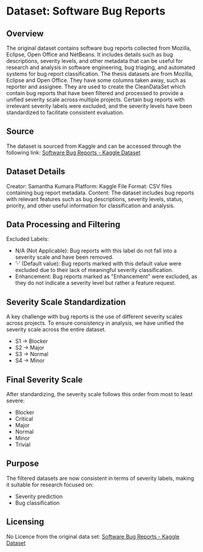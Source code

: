 # Dataset: Software Bug Reports
## Overview
The original dataset contains software bug reports collected from Mozilla, Eclipse, Open Office and NetBeans. It includes details such as bug descriptions, severity levels, and other metadata that can be useful for research and analysis in software engineering, bug triaging, and automated systems for bug report classification. The thesis datasets are from Mozilla, Eclipse and Open Office. They have some columns taken away, such as reporter and assignee. They are used to create the CleanDataSet which contain bug reports that have been filtered and processed to provide a unified severity scale across multiple projects. Certain bug reports with irrelevant severity labels were excluded, and the severity levels have been standardized to facilitate consistent evaluation.

## Source
The dataset is sourced from Kaggle and can be accessed through the following link: [Software Bug Reports - Kaggle Dataset](https://www.kaggle.com/datasets/samanthakumara/software-bug-reports)

## Dataset Details
Creator: Samantha Kumara
Platform: Kaggle
File Format: CSV files containing bug report metadata.
Content: The dataset includes bug reports with relevant features such as bug descriptions, severity levels, status, priority, and other useful information for classification and analysis.

## Data Processing and Filtering
Excluded Labels:
- N/A (Not Applicable): Bug reports with this label do not fall into a severity scale and have been removed.
- ’-’ (Default value): Bug reports marked with this default value were excluded due to their lack of meaningful severity classification.
- Enhancement: Bug reports marked as "Enhancement" were excluded, as they do not indicate a severity level but rather a feature request.

## Severity Scale Standardization
A key challenge with bug reports is the use of different severity scales across projects. To ensure consistency in analysis, we have unified the severity scale across the entire dataset.

- S1 → Blocker
- S2 → Major
- S3 → Normal
- S4 → Minor

## Final Severity Scale
After standardizing, the severity scale follows this order from most to least severe:

- Blocker
- Critical
- Major
- Normal
- Minor
- Trivial

## Purpose
The filtered datasets are now consistent in terms of severity labels, making it suitable for research focused on:

- Severity prediction
- Bug classification

## Licensing
No Licence from the original data set: [Software Bug Reports - Kaggle Dataset](https://www.kaggle.com/datasets/samanthakumara/software-bug-reports)